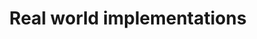 ---
id: real-world-use-cases
sidebar_label: Real world implementations
title: Real world implementations
hide_title: true
---